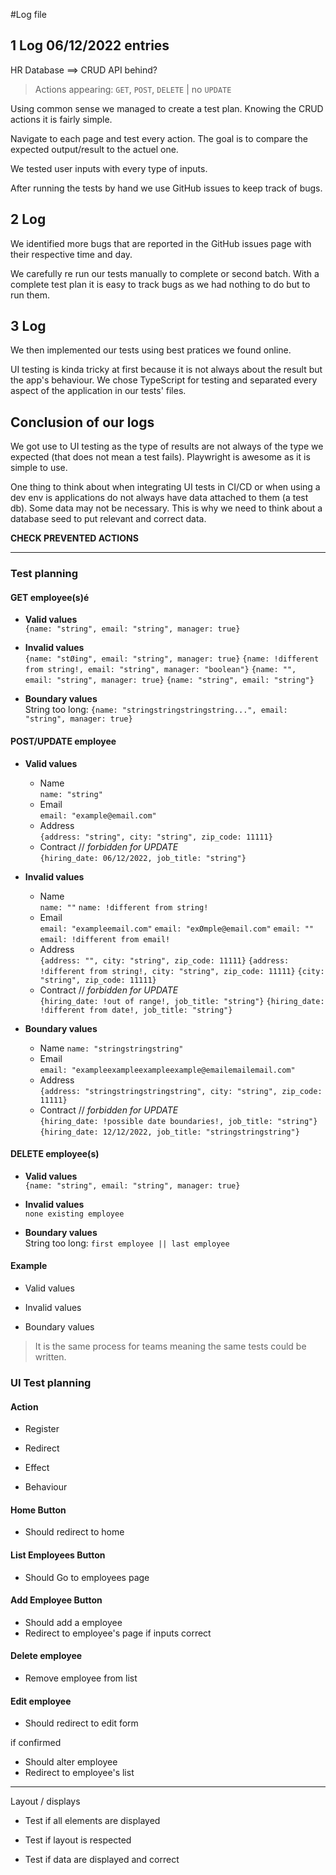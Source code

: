 #Log file

## 1 Log 06/12/2022 entries

HR Database ==> CRUD API behind?
> Actions appearing: `GET`, `POST`, `DELETE` | no `UPDATE`

Using common sense we managed to create a test plan.
Knowing the CRUD actions it is fairly simple.

Navigate to each page and test every action.
The goal is to compare the expected output/result to the actuel one.

We tested user inputs with every type of inputs.

After running the tests by hand we use GitHub issues to keep track of bugs.

## 2 Log

We identified more bugs that are reported in the GitHub issues page with their respective time and day.

We carefully re run our tests manually to complete or second batch. With a complete test plan it is easy to track bugs as we had nothing to do but to run them.

## 3 Log

We then implemented our tests using best pratices we found online.

UI testing is kinda tricky at first because it is not always about the result but the app's behaviour.
We chose TypeScript for testing and separated every aspect of the application in our tests' files.

## Conclusion of our logs

We got use to UI testing as the type of results are not always of the type we expected (that does not mean a test fails).
Playwright is awesome as it is simple to use.

One thing to think about when integrating UI tests in CI/CD or when using a dev env is applications do not always have data attached to them (a test db). Some data may not be necessary. This is why we need to think about a database seed to put relevant and correct data.

**CHECK PREVENTED ACTIONS**

---
### Test planning

#### GET employee(s)é

- **Valid values**  
`{name: "string", email: "string", manager: true}`

- **Invalid values**  
`{name: "stØing", email: "string", manager: true}`
`{name: !different from string!, email: "string", manager: "boolean"}`
`{name: "", email: "string", manager: true}`
`{name: "string", email: "string"}`

- **Boundary values**  
String too long:
`{name: "stringstringstringstring...", email: "string", manager: true}`

#### POST/UPDATE employee

- **Valid values**
	- Name  
	`name: "string"`
	- Email  
	`email: "example@email.com"`
	- Address  
	`{address: "string", city: "string", zip_code: 11111}`
	- Contract // *forbidden for UPDATE*  
	`{hiring_date: 06/12/2022, job_title: "string"}`

- **Invalid values**
	- Name  
	`name: ""`
	`name: !different from string!`
	- Email  
	`email: "exampleemail.com"`
	`email: "exØmple@email.com"`
	`email: ""`
	`email: !different from email!`
	- Address  
	`{address: "", city: "string", zip_code: 11111}`
	`{address: !different from string!, city: "string", zip_code: 11111}`
	`{city: "string", zip_code: 11111}`
	- Contract // *forbidden for UPDATE*  
	`{hiring_date: !out of range!, job_title: "string"}`
	`{hiring_date: !different from date!, job_title: "string"}`

- **Boundary values**
	- Name 
	`name: "stringstringstring"`
	- Email  
	`email: "exampleexampleexampleexample@emailemailemail.com"`
	- Address  
	`{address: "stringstringstringstring", city: "string", zip_code: 11111}`
	- Contract // *forbidden for UPDATE*  
	`{hiring_date: !possible date boundaries!, job_title: "string"}`
	`{hiring_date: 12/12/2022, job_title: "stringstringstring"}`
	
#### DELETE employee(s)

- **Valid values**  
`{name: "string", email: "string", manager: true}`

- **Invalid values**  
`none existing employee`

- **Boundary values**  
String too long:
`first employee || last employee`

#### Example

- Valid values 

- Invalid values

- Boundary values

> It is the same process for teams meaning the same tests could be written.


### UI Test planning

#### Action

- Register

- Redirect

- Effect

- Behaviour

#### Home Button

- Should redirect to home

#### List Employees Button

- Should Go to employees page

#### Add Employee Button

- Should add a employee
- Redirect to employee's page if inputs correct

#### Delete employee

- Remove employee from list

#### Edit employee

- Should redirect to edit form

if confirmed 

- Should alter employee
- Redirect to employee's list

---

Layout / displays

- Test if all elements are displayed

- Test if layout is respected

- Test if data are displayed and correct



